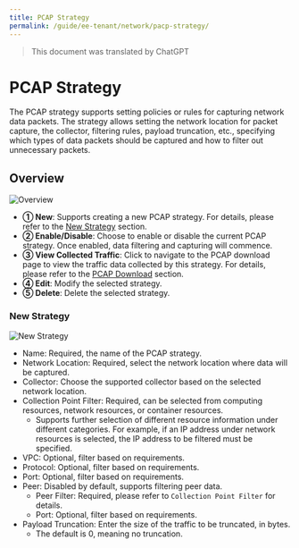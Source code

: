 ```yaml
---
title: PCAP Strategy
permalink: /guide/ee-tenant/network/pacp-strategy/
---
```


> This document was translated by ChatGPT

# PCAP Strategy

The PCAP strategy supports setting policies or rules for capturing network data packets. The strategy allows setting the network location for packet capture, the collector, filtering rules, payload truncation, etc., specifying which types of data packets should be captured and how to filter out unnecessary packets.

## Overview

![Overview](https://yunshan-guangzhou.oss-cn-beijing.aliyuncs.com/pub/pic/20230920650ac6b204ac3.png)

- **① New**: Supports creating a new PCAP strategy. For details, please refer to the [New Strategy](#new-strategy) section.
- **② Enable/Disable**: Choose to enable or disable the current PCAP strategy. Once enabled, data filtering and capturing will commence.
- **③ View Collected Traffic**: Click to navigate to the PCAP download page to view the traffic data collected by this strategy. For details, please refer to the [PCAP Download](./pcap-download/) section.
- **④ Edit**: Modify the selected strategy.
- **⑤ Delete**: Delete the selected strategy.

### New Strategy

![New Strategy](https://yunshan-guangzhou.oss-cn-beijing.aliyuncs.com/pub/pic/20230920650ac6b31a676.png)

- Name: Required, the name of the PCAP strategy.
- Network Location: Required, select the network location where data will be captured.
- Collector: Choose the supported collector based on the selected network location.
- Collection Point Filter: Required, can be selected from computing resources, network resources, or container resources.
  - Supports further selection of different resource information under different categories. For example, if an IP address under network resources is selected, the IP address to be filtered must be specified.
- VPC: Optional, filter based on requirements.
- Protocol: Optional, filter based on requirements.
- Port: Optional, filter based on requirements.
- Peer: Disabled by default, supports filtering peer data.
  - Peer Filter: Required, please refer to `Collection Point Filter` for details.
  - Port: Optional, filter based on requirements.
- Payload Truncation: Enter the size of the traffic to be truncated, in bytes.
  - The default is 0, meaning no truncation.
